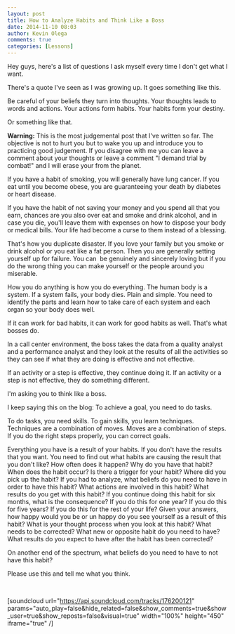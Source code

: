 ```yaml
---
layout: post
title: How to Analyze Habits and Think Like a Boss
date: 2014-11-10 08:03
author: Kevin Olega
comments: true
categories: [Lessons]
---
```

Hey guys, here's a list of questions I ask myself every time I don't get what I want.

There's a quote I've seen as I was growing up. It goes something like this.

Be careful of your beliefs they turn into thoughts.
Your thoughts leads to words and actions.
Your actions form habits.
Your habits form your destiny.

Or something like that.

**Warning:** This is the most judgemental post that I've written so far. The objective is not to hurt you but to wake you up and introduce you to practicing good judgement. If you disagree with me you can leave a comment about your thoughts or leave a comment "I demand trial by combat!" and I will erase your from the planet.

If you have a habit of smoking, you will generally have lung cancer.
If you eat until you become obese, you are guaranteeing your death by diabetes or heart disease.

If you have the habit of not saving your money and you spend all that you earn, chances are you also over eat and smoke and drink alcohol, and in case you die, you'll leave them with expenses on how to dispose your body or medical bills. Your life had become a curse to them instead of a blessing.

That's how you duplicate disaster. If you love your family but you smoke or drink alcohol or you eat like a fat person. Then you are generally setting yourself up for failure.
You can  be genuinely and sincerely loving but if you do the wrong thing you can make yourself or the people around you miserable.

How you do anything is how you do everything. The human body is a system. If a system fails, your body dies. Plain and simple. You need to identify the parts and learn how to take care of each system and each organ so your body does well.

If it can work for bad habits, it can work for good habits as well. That's what bosses do.

In a call center environment, the boss takes the data from a quality analyst and a performance analyst and they look at the results of all the activities so they can see if what they are doing is effective and not effective.

If an activity or a step is effective, they continue doing it.
If an activity or a step is not effective, they do something different.

I'm asking you to think like a boss.

I keep saying this on the blog:
To achieve a goal, you need to do tasks.

To do tasks, you need skills.
To gain skills, you learn techniques.
Techniques are a combination of moves.
Moves are a combination of steps.
If you do the right steps properly, you can correct goals.

Everything you have is a result of your habits.
If you don't have the results that you want. You need to find out what habits are causing the result that you don't like?
How often does it happen?
Why do you have that habit?
When does the habit occur?
Is there a trigger for your habit?
Where did you pick up the habit?
If you had to analyze, what beliefs do you need to have in order to have this habit?
What actions are involved in this habit?
What results do you get with this habit?
If you continue doing this habit for six months, what is the consequence? If you do this for one year?
If you do this for five years?
If you do this for the rest of your life?
Given your answers, how happy would you be or un happy do you see yourself as a result of this habit?
What is your thought process when you look at this habit?
What needs to be corrected?
What new or opposite habit do you need to have?
What results do you expect to have after the habit has been corrected?

On another end of the spectrum, what beliefs do you need to have to not have this habit?

Please use this and tell me what you think.

&nbsp;

[soundcloud url="https://api.soundcloud.com/tracks/176200121" params="auto_play=false&amp;hide_related=false&amp;show_comments=true&amp;show_user=true&amp;show_reposts=false&amp;visual=true" width="100%" height="450" iframe="true" /]
